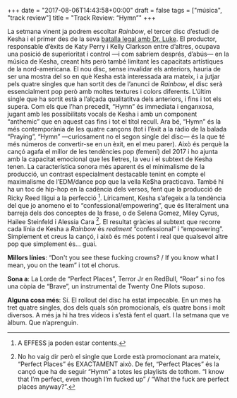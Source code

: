 +++
date = "2017-08-06T14:43:58+00:00"
draft = false
tags = ["música", "track review"]
title = "Track Review: “Hymn”"
+++
<!-- more -->

La setmana vinent ja podrem escoltar *Rainbow*, el tercer disc d’estudi de Kesha i el primer des de la seva [batalla legal amb Dr. Luke](https://en.wikipedia.org/wiki/Kesha_v._Dr._Luke). El productor, responsable d’èxits de Katy Perry i Kelly Clarkson entre d’altres, ocupava una posició de superioritat i control —i com sabríem després, d’abús— en la música de Kesha, creant hits però també limitant les capacitats artístiques de la nord-americana. El nou disc, sense invalidar els anteriors, hauria de ser una mostra del so en què Kesha està interessada ara mateix, i a jutjar pels quatre singles que han sortit des de l’anunci de *Rainbow*, el disc serà essencialment pop però amb moltes textures i colors diferents. L’últim single que ha sortit està a l’alçada qualitatitva dels anteriors, i fins i tot els supera. Com els que l’han precedit, “Hymn” és immediata i enganxosa, jugant amb les possibilitats vocals de Kesha i amb un component “anthemic” que en aquest cas fins i tot el títol recull. Ara bé, “Hymn” és la més contemporània de les quatre cançons (tot i l’èxit a la ràdio de la balada “Praying”, “Hymn” —curiosament no el segon single del disc— és la que té més números de convertir-se en un èxit, en el meu parer). Això és perquè la cançó agafa el millor de les tendències pop (femení) del 2017 i ho ajunta amb la capacitat emocional que les lletres, la veu i el subtext de Kesha tenen. La característica sonora més aparent és el minimalisme de la producció, un contrast especialment destacable tenint en compte el maximalisme de l’EDM/dance pop que la vella Ke$ha practicava. També hi ha un toc de hip-hop en la cadència dels versos, fent que la producció de Ricky Reed lligui a la perfecció [^1]. Líricament, Kesha s’afegeix a la tendència del que jo anomeno el to “confessional/empowering”, que és literalment una barreja dels dos conceptes de la frase, o de Selena Gomez, Miley Cyrus, Hailee Steinfeld i Alessia Cara [^2]. El resultat gràcies al subtext que recorre cada línia de Kesha a *Rainbow* és *realment* “confessional” i “empowering”. Simplement et creus la cançó, i això és més potent i real que qualsevol altre pop que simplement és… guai. 

**Millors línies**: “Don't you see these fucking crowns? / If you know what I mean, you on the team” i tot el chorus.

**Sona a**: La Lorde de “Perfect Places”, Terror Jr en RedBull, “Roar” si no fos una còpia de “Brave”, un instrumental de Twenty One Pilots suposo.

**Alguna cosa més**: Sí. El rollout del disc ha estat impecable. En un mes ha tret quatre singles, dos dels quals són promocionals, els quatre bons i molt diversos. A més ja hi ha tres vídeos i s’està fent el quart. I la setmana que ve àlbum. Que n’aprenguin. 

[^1]: A EFFESS ja poden estar contents. 
[^2]: No ho vaig dir però el single que Lorde està promocionant ara mateix, “Perfect Places” és EXACTAMENT això. De fet, “Perfect Places” és la cançó que ha de seguir “Hymn” a totes les playlists de tothom. “I know that I’m perfect, even though I’m fucked up” / “What the fuck are perfect places anyway?”.